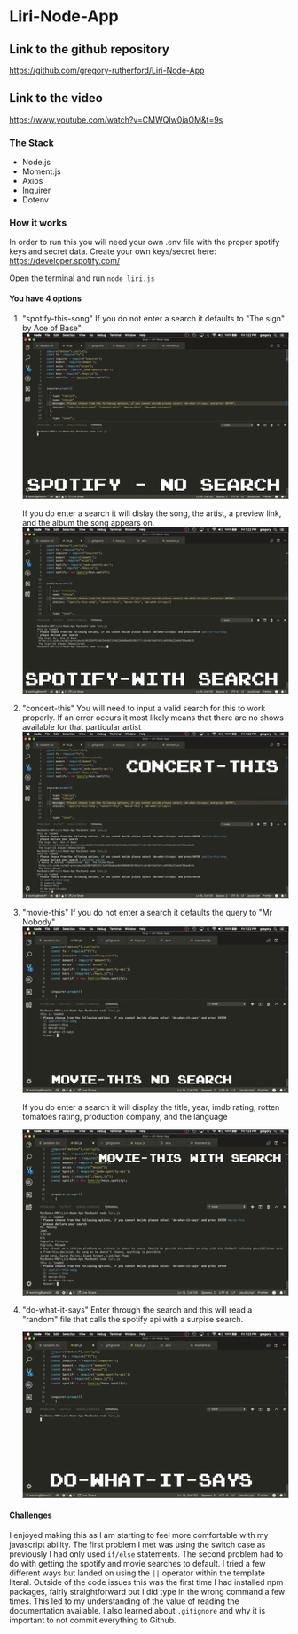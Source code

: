 # Liri-Node-App
## Link to the github repository
https://github.com/gregory-rutherford/Liri-Node-App
## Link to the video
https://www.youtube.com/watch?v=CMWQIw0jaOM&t=9s
### The Stack
* Node.js
* Moment.js
* Axios
* Inquirer
* Dotenv
### How it works
In order to run this you will need your own .env file
with the proper spotify keys and secret data. Create your own keys/secret here:
https://developer.spotify.com/

Open the terminal and run `node liri.js`

#### You have 4 options
1. "spotify-this-song" 
    If you do not enter a search it defaults to "The sign" by Ace of Base"
    ![Spotify Gif](/images/giphy.gif)
    
    If you do enter a search it will dislay the song, the artist, a preview link, and the album the song appears on.
    ![Spotify search Gif](/images/giphy(1).gif)
2. "concert-this"
    You will need to input a valid search for this to work properly. If an error occurs it most likely means that there are no shows available for that particular artist
    ![concert gif](/images/giphy(2).gif)
3. "movie-this"
    If you do not enter a search it defaults the query to "Mr Nobody"
    ![movie no search gif](/images/giphy(3).gif)

    If you do enter a search it will display the title, year, imdb rating, rotten tomatoes rating, production company, and the language

    ![movie search gif](/images/giphy(4).gif)
4. "do-what-it-says"
    Enter through the search and this will read a "random" file that calls the spotify api with a surpise search.

    ![do it gif](/images/giphy(5).gif)

#### Challenges

I enjoyed making this as I am starting to feel more comfortable with my javascript ability. The first problem I met was using the switch case as previously I had only used `if/else` statements. The second problem had to do with getting the spotify and movie searches to default. I tried a few different ways but landed on using the `||` operator within the template literal. Outside of the code issues this was the first time I had installed npm packages, fairly straightforward but I did type in the wrong command a few times. This led to my understanding of the value of reading the documentation available. I also learned about `.gitignore` and why it is important to not commit everything to Github. 
